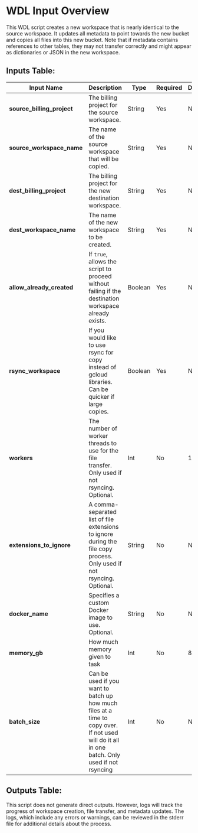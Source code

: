 # WDL Input Overview

This WDL script creates a new workspace that is nearly identical to the source workspace. It updates all metadata to point towards the new bucket and copies all files into this new bucket. Note that if metadata contains references to other tables, they may not transfer correctly and might appear as dictionaries or JSON in the new workspace.

## Inputs Table:

| Input Name                  | Description                                                                                                                                   | Type     | Required | Default |
|-----------------------------|-----------------------------------------------------------------------------------------------------------------------------------------------|----------|----------|---------|
| **source_billing_project**  | The billing project for the source workspace.                                                                                                 | String   | Yes      | N/A     |
| **source_workspace_name**   | The name of the source workspace that will be copied.                                                                                         | String   | Yes      | N/A     |
| **dest_billing_project**    | The billing project for the new destination workspace.                                                                                        | String   | Yes      | N/A     |
| **dest_workspace_name**     | The name of the new workspace to be created.                                                                                                  | String   | Yes      | N/A     |
| **allow_already_created**   | If `true`, allows the script to proceed without failing if the destination workspace already exists.                                          | Boolean  | Yes      | N/A     |
| **rsync_workspace**         | If you would like to use rsync for copy instead of gcloud libraries. Can be quicker if large copies.                                          | Boolean  | Yes      | N/A     |
| **workers**                 | The number of worker threads to use for the file transfer. Only used if not rsyncing. Optional.                                               | Int      | No       | 10      |
| **extensions_to_ignore**    | A comma-separated list of file extensions to ignore during the file copy process. Only used if not rsyncing. Optional.                        | String   | No       | N/A     |
| **docker_name**             | Specifies a custom Docker image to use. Optional.                                                                                             | String   | No       | N/A     |
| **memory_gb**               | How much memory given to task                                                                                                                 | Int      | No       | 8       |
| **batch_size**              | Can be used if you want to batch up how much files at a time to copy over. If not used will do it all in one batch. Only used if not rsyncing | Int      | No       | N/A     |

## Outputs Table:
This script does not generate direct outputs. However, logs will track the progress of workspace creation, file transfer, and metadata updates. The logs, which include any errors or warnings, can be reviewed in the stderr file for additional details about the process.
